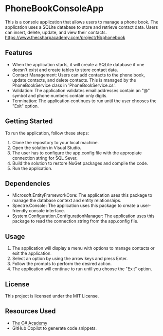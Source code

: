 # PhoneBookConsoleApp
   
This is a console application that allows users to manage a phone book. The application uses a SQLite database to store and retrieve contact data. Users can insert, delete, update, and view their contacts.
<https://www.thecsharpacademy.com/project/16/phonebook>

## Features

- When the application starts, it will create a SQLite database if one doesn't exist and create tables to store contact data.
- Contact Management: Users can add contacts to the phone book, update contacts, and delete contacts. This is managed by the PhoneBookService class in 'PhoneBookService.cs'.
- Validation: The application validates email addresses contain an "@" symbol and phone numbers contain only digits.
- Termination: The application continues to run until the user chooses the "Exit" option.

## Getting Started

To run the application, follow these steps:

1.  Clone the repository to your local machine.
2.  Open the solution in Visual Studio.
3.  The user has to configure the app.config file with the appropiate connection string for SQL Sever.
4.  Build the solution to restore NuGet packages and compile the code.
5.  Run the application.

## Dependencies

- Microsoft.EntityFrameworkCore: The application uses this package to manage the database context and entity relationships.
- Spectre.Console: The application uses this package to create a user-friendly console interface.
- System.Configuration.ConfigurationManager: The application uses this package to read the connection string from the app.config file.

## Usage

1.  The application will display a menu with options to manage contacts or exit the application.
2.  Select an option by using the arrow keys and press Enter.
3.  Follow the prompts to perform the desired action.
4.  The application will continue to run until you choose the "Exit" option.

## License

This project is licensed under the MIT License.

## Resources Used

- [The C# Academy](https://www.thecsharpacademy.com/)
- GitHub Copilot to generate code snippets.
